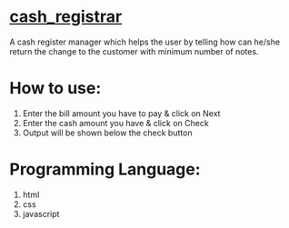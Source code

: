 # [cash_registrar](https://cashregistrar.netlify.app/)
A cash register manager which helps the user by telling how can he/she return the change to the customer with minimum number of notes.

# How to use:
1. Enter the bill amount you have to pay & click on Next
2. Enter the cash amount you have & click on Check
3. Output will be shown below the check button

# Programming Language:
1. html
2. css
3. javascript
